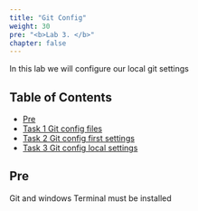 ```yaml
---
title: "Git Config"
weight: 30
pre: "<b>Lab 3. </b>"
chapter: false
---
```


In this lab we will configure our local git settings

## Table of Contents

- [Pre](#pre)
- [Task 1 Git config files](#task-1-git-config-files)
- [Task 2 Git config first settings](#task-2-git-config-first-settings)
- [Task 3 Git config local settings](#task-3-git-config-local-settings)

## Pre

Git and windows Terminal must be installed
